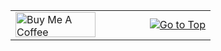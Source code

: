 <table width="100%" border="0">
  <tr>
    <td align="left" width="45%">
      <a href="https://www.buymeacoffee.com/divyanshu0212" target="_blank">
        <img src="https://cdn.buymeacoffee.com/buttons/v2/default-yellow.png" alt="Buy Me A Coffee" style="height: 40px; width: 128px;">
      </a>
    </td>
    <td width="10%"></td> <!-- Empty cell to create space -->
    <td align="right" width="45%">
      <a href="#top">
        <img src="https://img.shields.io/static/v1?label&message=Go+to+Top&color=0b6ab3&style=flat&logo" alt="Go to Top">
      </a>
    </td>
  </tr>
</table>
